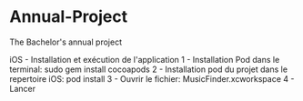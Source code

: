 # Annual-Project
The Bachelor's annual project

iOS - Installation et exécution de l'application
    1 - Installation Pod
      dans le terminal: sudo gem install cocoapods
    2 - Installation pod du projet
      dans le repertoire iOS: pod install
    3 - Ouvrir le fichier: MusicFinder.xcworkspace
    4 - Lancer

